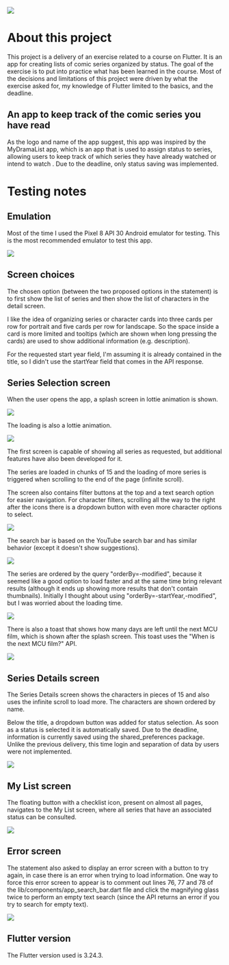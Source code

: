 ![](readme_images/teaser.gif)

# About this project

This project is a delivery of an exercise related to a course on Flutter. It is an app for creating lists of comic
series organized by status. The goal of the exercise is to put into practice what has been learned in the course. Most
of the decisions and limitations of this project were driven by what the exercise asked for, my knowledge of Flutter
limited to the basics, and the deadline.

## An app to keep track of the comic series you have read

As the logo and name of the app suggest, this app was inspired by the MyDramaList app, which is an app that is used to
assign status to series, allowing users to keep track of which series they have already watched or intend to watch . Due
to the deadline, only status saving was implemented.

# Testing notes

## Emulation

Most of the time I used the Pixel 8 API 30 Android emulator for testing. This is the most recommended emulator to test
this app.

![](readme_images/emulator.png)

## Screen choices

The chosen option (between the two proposed options in the statement) is to first show the list of series and then show
the list of characters in the detail screen.

I like the idea of organizing series or character cards into three cards per row for portrait and five cards per row for
landscape. So the space inside a card is more limited and tooltips (which are shown when long pressing the cards) are
used to show additional information (e.g. description).

For the requested start year field, I'm assuming it is already contained in the title, so I didn't use the startYear
field that comes in the API response.

## Series Selection screen

When the user opens the app, a splash screen in lottie animation is shown.

![](readme_images/splash_screen.png)

The loading is also a lottie animation.

![](readme_images/loading.png)

The first screen is capable of showing all series as requested, but additional features have also been developed for it.

The series are loaded in chunks of 15 and the loading of more series is triggered when scrolling to the end of the
page (infinite scroll).

The screen also contains filter buttons at the top and a text search option for easier navigation. For character
filters, scrolling all the way to the right after the icons there is a dropdown button with even more character options
to select.

![](readme_images/more_filters.png)

The search bar is based on the YouTube search bar and has similar behavior (except it doesn't show
suggestions).

![](readme_images/search_bar.png)

The series are ordered by the query "orderBy=-modified", because it seemed like a good option to load faster
and at the same time bring relevant results (although it ends up showing more results that don't contain thumbnails).
Initially I thought about using "orderBy=-startYear,-modified", but I was worried about the loading time.

![](readme_images/series_selection_screen.png)

There is also a toast that shows how many days are left until the next MCU film, which is shown after the splash screen.
This toast uses the "When is the next MCU film?" API.

![](readme_images/next_mcu_film.png)

## Series Details screen

The Series Details screen shows the characters in pieces of 15 and also uses the infinite scroll to load more. The
characters are shown ordered by name.

Below the title, a dropdown button was added for status selection. As soon as a status is selected it is automatically
saved. Due to the deadline, information is currently saved using the shared_preferences package. Unlike the previous
delivery, this time login and separation of data by users were not implemented.

![](readme_images/series_details_screen.png)

## My List screen

The floating button with a checklist icon, present on almost all pages, navigates to the My List screen, where all
series that have an associated status can be consulted.

![](readme_images/my_list_screen.png)

## Error screen

The statement also asked to display an error screen with a button to try again, in case there is an error when trying to
load information. One way to force this error screen to appear is to comment out lines 76, 77 and 78 of the
lib/components/app_search_bar.dart file and click the magnifying glass twice to perform an empty text search (since the
API returns an error if you try to search for empty text).

![](readme_images/error_screen.png)

## Flutter version

The Flutter version used is 3.24.3.
